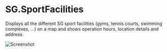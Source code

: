 SG.SportFacilities
==================

Displays all the different SG sport facilities (gyms, tennis courts, swimming complexes, ...) on a map and shows operation hours, location details and address.

![Screenshot](https://raw.github.com/cgrossde/SG.SportFacilities/gh-pages/img/demo1.png)
